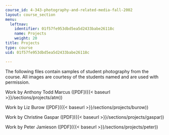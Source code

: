 ```yaml
---
course_id: 4-343-photography-and-related-media-fall-2002
layout: course_section
menu:
  leftnav:
    identifier: 01f57fe953dbd5ea5d2433babe26118c
    name: Projects
    weight: 20
title: Projects
type: course
uid: 01f57fe953dbd5ea5d2433babe26118c

---
```


The following files contain samples of student photography from the course. All images are courtesy of the students named and are used with permission.

Work by Anthony Todd Marcus ([PDF]({{< baseurl >}}/sections/projects/atm))

Work by Liz Burow ([PDF]({{< baseurl >}}/sections/projects/burow))

Work by Christine Gaspar ([PDF]({{< baseurl >}}/sections/projects/gaspar))

Work by Peter Jamieson ([PDF]({{< baseurl >}}/sections/projects/peter))